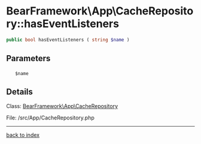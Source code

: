 # BearFramework\App\CacheRepository::hasEventListeners

```php
public bool hasEventListeners ( string $name )
```

## Parameters

&nbsp;&nbsp;&nbsp;&nbsp;&nbsp;&nbsp;`$name`

## Details

Class: [BearFramework\App\CacheRepository](bearframework.app.cacherepository.class.md)

File: /src/App/CacheRepository.php

---

[back to index](index.md)

